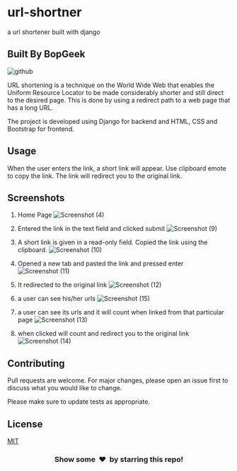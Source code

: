 # url-shortner
a url shortener built with django
## Built By BopGeek
![github](https://user-images.githubusercontent.com/46121207/119362645-d3dbfc00-bca4-11eb-9e17-ed922c63a704.jpg)


<!-- Project URL: https://urlshortner-django.herokuapp.com/ -->

URL shortening is a technique on the World Wide Web that enables the Uniform Resource Locator to be made considerably shorter and still direct to the desired page. This is done by using a redirect path to a web page that has a long URL.

The project is developed using Django for backend and HTML, CSS and Bootstrap for frontend. 

## Usage
When the user enters the link, a short link will appear. Use clipboard emote to copy the link. The link will redirect you to the original link. 

<!-- It has been deployed on Heroku. If you want then you can buy a domain and connect it with the Heroku as well. This will shortner the link even more.  -->

## Screenshots

1) Home Page
![Screenshot (4)](https://user-images.githubusercontent.com/46121207/119356846-ca4f9580-bc9e-11eb-954e-1c38419d69ce.png)

2) Entered the link in the text field and clicked submit
![Screenshot (9)](https://user-images.githubusercontent.com/46121207/119356963-ec491800-bc9e-11eb-89fa-457bcdac971f.png)

3) A short link is given in a read-only field. Copied the link using the clipboard.
![Screenshot (10)](https://user-images.githubusercontent.com/46121207/119357014-fcf98e00-bc9e-11eb-83db-535e6187c54d.png)

4) Opened a new tab and pasted the link and pressed enter
![Screenshot (11)](https://user-images.githubusercontent.com/46121207/119359541-a772b080-bca1-11eb-846d-2040e306b28b.png)

5) It redirected to the original link
![Screenshot (12)](https://user-images.githubusercontent.com/46121207/119359564-accffb00-bca1-11eb-8380-f52adb78f797.png)

6) a user can see his/her urls
![Screenshot (15)](https://user-images.githubusercontent.com/46121207/119361520-ad699100-bca3-11eb-97b7-01fb064015e3.png)

7) a user can see its urls and it will count when linked from that particular page
  ![Screenshot (13)](https://user-images.githubusercontent.com/46121207/119361735-e570d400-bca3-11eb-8d96-72b48ba57754.png)
  
8) when clicked will count and redirect you to the original link
![Screenshot (14)](https://user-images.githubusercontent.com/46121207/119361869-0802ed00-bca4-11eb-999a-d8edaaa7981e.png)

 



## Contributing
Pull requests are welcome. For major changes, please open an issue first to discuss what you would like to change.

Please make sure to update tests as appropriate.

## License
[MIT](https://choosealicense.com/licenses/mit/)

<h3 align="center">Show some &nbsp;❤️&nbsp; by starring this repo! </h3>
